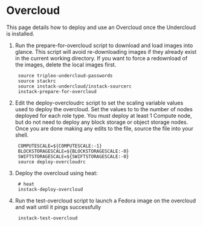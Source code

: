 Overcloud
=========
This page details how to deploy and use an Overcloud once the Undercloud is
installed.

1. Run the prepare-for-overcloud script to download and load images into glance.
This script will avoid re-downloading images if they already exist in the
current working directory.  If you want to force a redownload of the images,
delete the local images first.

        source tripleo-undercloud-passwords
        source stackrc
        source instack-undercloud/instack-sourcerc
        instack-prepare-for-overcloud

1. Edit the deploy-overcloudrc script to set the scaling variable values used to deploy
the overcloud. Set the values to to the number of nodes deployed for each role type. You must deploy
at least 1 Compute node, but do not need to deploy any block storage or object storage nodes. Once you are done
making any edits to the file, source the file into your shell.
   

        COMPUTESCALE=${COMPUTESCALE:-1}
        BLOCKSTORAGESCALE=${BLOCKSTORAGESCALE:-0}
        SWIFTSTORAGESCALE=${SWIFTSTORAGESCALE:-0}
        source deploy-overcloudrc

1. Deploy the overcloud using heat:

        # heat
        instack-deploy-overcloud


1. Run the test-overcloud script to launch a Fedora image on the overcloud and
wait until it pings successfully

        instack-test-overcloud
